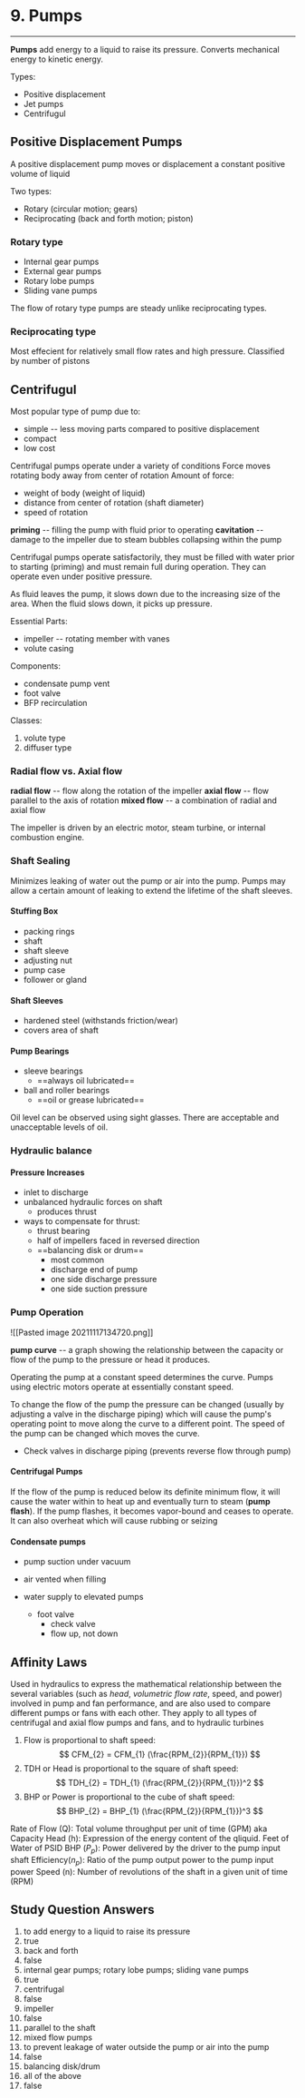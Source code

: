 # 9. Pumps
---

__Pumps__ add energy to a liquid to raise its pressure. Converts mechanical energy to kinetic energy.

Types:
-	Positive displacement
-	Jet pumps
-	Centrifugul

## Positive Displacement Pumps
A positive displacement pump moves or displacement a constant positive volume of liquid

Two types:
-	Rotary (circular motion; gears)
-	Reciprocating (back and forth motion; piston)

### Rotary type
-	Internal gear pumps
-	External gear pumps
-	Rotary lobe pumps
-	Sliding vane pumps

The flow of rotary type pumps are steady unlike reciprocating types.

### Reciprocating type

Most effecient for relatively small flow rates and high pressure.
Classified by number of pistons

## Centrifugul
Most popular type of pump due to:
-	simple -- less moving parts compared to positive displacement
-	compact
-	low cost

Centrifugal pumps operate under a variety of conditions
Force moves rotating body away from center of rotation
Amount of force:
-	weight of body (weight of liquid)
-	distance from center of rotation (shaft diameter)
-	speed of rotation

__priming__ -- filling the pump with fluid prior to operating
__cavitation__ -- damage to the impeller due to steam bubbles collapsing within the pump

Centrifugal pumps operate satisfactorily, they must be filled with water prior to starting (priming) and must remain full during operation. They can operate even under positive pressure.

As fluid leaves the pump, it slows down due to the increasing size of the area. When the fluid slows down, it picks up pressure.

Essential Parts:
-	impeller -- rotating member with vanes
-	volute casing

Components:
-	condensate pump vent
-	foot valve
-	BFP recirculation

Classes:
1.	volute type
2.	diffuser type

### Radial flow vs. Axial flow
__radial flow__ -- flow along the rotation of the impeller
__axial flow__ -- flow parallel to the axis of rotation
__mixed flow__ -- a combination of radial and axial flow

The impeller is driven by an electric motor, steam turbine, or internal combustion engine.

### Shaft Sealing
Minimizes leaking of water out the pump or air into the pump. Pumps may allow a certain amount of leaking to extend the lifetime of the shaft sleeves.

#### Stuffing Box
- packing rings
- shaft
- shaft sleeve
- adjusting nut
- pump case
- follower or gland

#### Shaft Sleeves
-	hardened steel (withstands friction/wear)
-	covers area of shaft

#### Pump Bearings
-	sleeve bearings
	-	==always oil lubricated==
-	ball and roller bearings
	-	==oil or grease lubricated==
	
Oil level can be observed using sight glasses. There are acceptable and unacceptable levels of oil.

### Hydraulic balance
#### Pressure Increases
-	inlet to discharge
-	unbalanced hydraulic forces on shaft
	-	produces thrust
-	ways to compensate for thrust:
	-	thrust bearing
	-	half of impellers faced in reversed direction
	-	==balancing disk or drum==
		-	most common
		-	discharge end of pump
		-	one side discharge pressure
		-	one side suction pressure

### Pump Operation

![[Pasted image 20211117134720.png]]

__pump curve__ -- a graph showing the relationship between the capacity or flow of the pump to the pressure or head it produces.

Operating the pump at a constant speed determines the curve. Pumps using electric motors operate at essentially constant speed.

To change the flow of the pump the pressure can be changed (usually by adjusting a valve in the discharge piping) which will cause the pump's operating point to move along the curve to a different point. The speed of the pump can be changed which moves the curve.

- Check valves in discharge piping (prevents reverse flow through pump)

#### Centrifugal Pumps
If the flow of the pump is reduced below its definite minimum flow, it will cause the water within to heat up and eventually turn to steam (__pump flash__).
If the pump flashes, it becomes vapor-bound and ceases to operate. It can also overheat which will cause rubbing or seizing

#### Condensate pumps
-	pump suction under vacuum
-	air vented when filling

-	water supply to elevated pumps
	-	foot valve
		-	check valve
		-	flow up, not down
		
## Affinity Laws
Used in hydraulics to express the mathematical relationship between the several variables (such as _head_, _volumetric flow rate_, speed, and power) involved in pump and fan performance, and are also used to compare different pumps or fans with each other. They apply to all types of centrifugal and axial flow pumps and fans, and to hydraulic turbines

1. Flow is proportional to shaft speed:
$$
CFM_{2} = CFM_{1} (\frac{RPM_{2}}{RPM_{1}})
$$
2. TDH or Head is proportional to the square of shaft speed:
$$
TDH_{2} = TDH_{1} (\frac{RPM_{2}}{RPM_{1}})^2
$$
3. BHP or Power is proportional to the cube of shaft speed:
$$
BHP_{2} = BHP_{1} (\frac{RPM_{2}}{RPM_{1}})^3
$$

Rate of Flow (Q): Total volume throughput per unit of time (GPM) aka Capacity
Head (h): Expression of the energy content of the qliquid. Feet of Water of PSID
BHP ($P_p$): Power delivered by the driver to the pump input shaft
Efficiency($n_p$): Ratio of the pump output power to the pump input power
Speed (n): Number of revolutions of the shaft in a given unit of time (RPM)

## Study Question Answers

1.	to add energy to a liquid to raise its pressure
2.	true
3.	back and forth
4.	false
5.	internal gear pumps; rotary lobe pumps; sliding vane pumps
6.	true
7.	centrifugal
8.	false
9.	impeller
10.	false
11.	parallel to the shaft
12.	mixed flow pumps
13.	to prevent leakage of water outside the pump or air into the pump
14.	false
15.	balancing disk/drum
16.	all of the above
17.	false